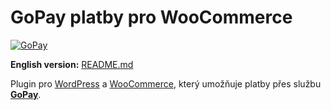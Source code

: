# GoPay platby pro WooCommerce

[![GoPay](https://account.gopay.com/download/gopay_bannery-modre.png "Logo GoPay")](https://www.gopay.com/)

__English version:__ [README.md](https://github.com/ondrejd/odwp-wc-gopay-payments/blob/master/README.md)

Plugin pro [WordPress](https://wordpress.org/) a [WooCommerce](https://woocommerce.com/), který umožňuje platby přes službu __[GoPay](https://www.gopay.com/)__.
